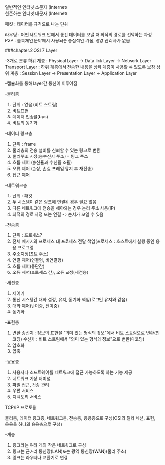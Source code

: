 일반적인 인터넷 소문자 (internet)  
현존하는 인터넷 대문자 (Internet)  
  
패킷 : 데이터를 규격으로 나눈 단위  
  
라우팅 : 어떤 네트워크 안에서 통신 데이터를 보낼 때 최적의 경로를 선택하는 과정  
P2P : 블록체인 분야에서 사용되는 중심적인 기술, 중앙 관리자가 없음

###chapter.2
OSI 7 Layer
  
-3개로 분류
하위 계층 : Physical Layer -> Data link Layer -> Network Layer
Transport Layer : 하위 계층에서 전송한 내용을 상위 계층이 사용할 수 있도록 보장
상위 계층 : Session Layer -> Presentation Layer -> Application Layer
  
-캡슐화를 통해 layer간 통신이 이루어짐
  
-물리층
1. 단위 : 없음 (비트 스트림)
2. 비트표현
3. 데이터 전송률(bps)
4. 비트의 동기화
  
-데이터 링크층
1. 단위 : frame
2. 물리층의 전송 설비를 신뢰할 수 있는 링크로 변환
3. 물리주소 지정(송수신자 주소) = 링크 주소
4. 흐름 제어 (송신율과 수신율 조율)
5. 오류 제어 (손상, 손실 프레임 탐지 후 재전송)
6. 접근 제어
  
-네트워크층
1. 단위 : 패킷
2. 두 시스템이 같은 링크에 연결된 경우 필요 없음
3. 다른 네트워크에 전송을 해야되는 경우 논리 주소 사용(IP)
4. 최적의 경로 지정 또는 연결 -> 순서가 꼬일 수 있음
  
-전송층
1. 단위 : 프로세스?
2. 전체 메시지의 프로세스 대 프로세스 전달 책임(프로세스 : 호스트에서 실행 중인 응용 프로그램
3. 주소지정(포트 주소)
4. 연결 제어(연결형, 비연결형)
5. 흐름 제어(종단간)
6. 오류 제어(프로세스 간), 오류 교정(재전송)
  
-세션층
1. 제어기
2. 통신 시스템간 대화 설정, 유지, 동기화 책임(로그인 유지와 같음)
3. 대화 제어(반이중, 전이중)
4. 동기화
  
-표현층
1. 변환 
  송신자 : 정보의 표현을 "의미 있는 형식의 정보"에서 비트 스트림으로 변환(인코딩)
  수신자 : 비트 스트림에서 "의미 있는 형식의 정보"으로 변환(디코딩)
2. 암호화
3. 압축
  
-응용층
1. 사용자나 소프트웨어를 네트워크에 접근 가능하도록 하는 기능 제공
2. 네트워크 가상 터미널
3. 파일 접근, 전송 관리
4. 우편 서비스
5. 디렉토리 서비스
  
  
TCP/IP 프로토콜
  
물리층, 데이터 링크층, 네트워크층, 전송층, 응용층으로 구성(OSI와 달리 세션, 표현, 응용을 하나의 응용층으로 구성)
  
-계층
1. 링크라는 여려 개의 작은 네트워크로 구성
2. 링크는 근거리 통신망(LAN)또는 광역 통신망(WAN)(물리 주소)
3. 링크는 라우터나 교환기로 연결





